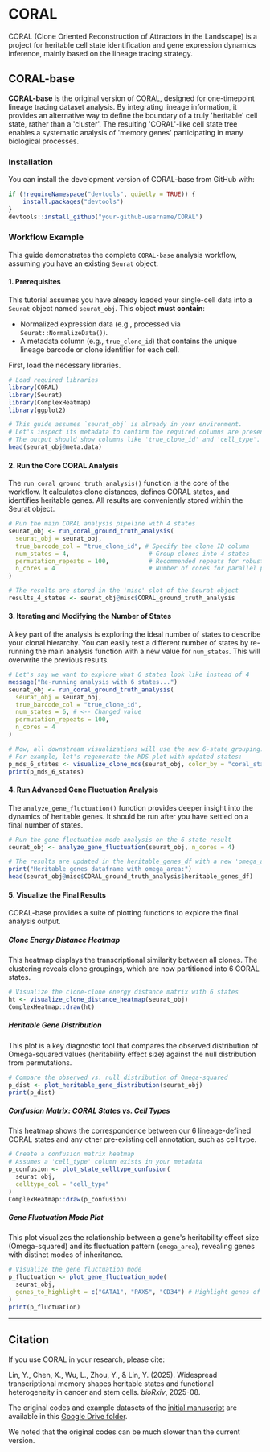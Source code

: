 # CORAL

CORAL (Clone Oriented Reconstruction of Attractors in the Landscape) is a project for heritable cell state identification and gene expression dynamics inference, mainly based on the lineage tracing strategy.


## CORAL-base

**CORAL-base** is the original version of CORAL, designed for one-timepoint lineage tracing dataset analysis. By integrating lineage information, it provides an alternative way to define the boundary of a truly 'heritable' cell state, rather than a 'cluster'. The resulting 'CORAL'-like cell state tree enables a systematic analysis of 'memory genes' participating in many biological processes.

### Installation

You can install the development version of CORAL-base from GitHub with:

```r
if (!requireNamespace("devtools", quietly = TRUE)) {
    install.packages("devtools")
}
devtools::install_github("your-github-username/CORAL")
```

### Workflow Example

This guide demonstrates the complete `CORAL-base` analysis workflow, assuming you have an existing `Seurat` object.

#### 1. Prerequisites

This tutorial assumes you have already loaded your single-cell data into a `Seurat` object named `seurat_obj`. This object **must contain**:

* Normalized expression data (e.g., processed via `Seurat::NormalizeData()`).
* A metadata column (e.g., `true_clone_id`) that contains the unique lineage barcode or clone identifier for each cell.

First, load the necessary libraries.

```r
# Load required libraries
library(CORAL)
library(Seurat)
library(ComplexHeatmap)
library(ggplot2)

# This guide assumes `seurat_obj` is already in your environment.
# Let's inspect its metadata to confirm the required columns are present.
# The output should show columns like 'true_clone_id' and 'cell_type'.
head(seurat_obj@meta.data)
```

#### 2. Run the Core CORAL Analysis

The `run_coral_ground_truth_analysis()` function is the core of the workflow. It calculates clone distances, defines CORAL states, and identifies heritable genes. All results are conveniently stored within the Seurat object.

```r
# Run the main CORAL analysis pipeline with 4 states
seurat_obj <- run_coral_ground_truth_analysis(
  seurat_obj = seurat_obj,
  true_barcode_col = "true_clone_id", # Specify the clone ID column
  num_states = 4,                      # Group clones into 4 states
  permutation_repeats = 100,           # Recommended repeats for robust results
  n_cores = 4                          # Number of cores for parallel processing
)

# The results are stored in the 'misc' slot of the Seurat object
results_4_states <- seurat_obj@misc$CORAL_ground_truth_analysis
```

#### 3. Iterating and Modifying the Number of States

A key part of the analysis is exploring the ideal number of states to describe your clonal hierarchy. You can easily test a different number of states by re-running the main analysis function with a new value for `num_states`. This will overwrite the previous results.

```r
# Let's say we want to explore what 6 states look like instead of 4
message("Re-running analysis with 6 states...")
seurat_obj <- run_coral_ground_truth_analysis(
  seurat_obj = seurat_obj,
  true_barcode_col = "true_clone_id",
  num_states = 6, # <-- Changed value
  permutation_repeats = 100,
  n_cores = 4
)

# Now, all downstream visualizations will use the new 6-state grouping.
# For example, let's regenerate the MDS plot with updated states:
p_mds_6_states <- visualize_clone_mds(seurat_obj, color_by = "coral_state")
print(p_mds_6_states)
```

#### 4. Run Advanced Gene Fluctuation Analysis

The `analyze_gene_fluctuation()` function provides deeper insight into the dynamics of heritable genes. It should be run after you have settled on a final number of states.

```r
# Run the gene fluctuation mode analysis on the 6-state result
seurat_obj <- analyze_gene_fluctuation(seurat_obj, n_cores = 4)

# The results are updated in the heritable_genes_df with a new 'omega_area' column
print("Heritable genes dataframe with omega_area:")
head(seurat_obj@misc$CORAL_ground_truth_analysis$heritable_genes_df)
```

#### 5. Visualize the Final Results

CORAL-base provides a suite of plotting functions to explore the final analysis output.

##### Clone Energy Distance Heatmap
This heatmap displays the transcriptional similarity between all clones. The clustering reveals clone groupings, which are now partitioned into 6 CORAL states.

```r
# Visualize the clone-clone energy distance matrix with 6 states
ht <- visualize_clone_distance_heatmap(seurat_obj)
ComplexHeatmap::draw(ht)
```

##### Heritable Gene Distribution
This plot is a key diagnostic tool that compares the observed distribution of Omega-squared values (heritability effect size) against the null distribution from permutations.

```r
# Compare the observed vs. null distribution of Omega-squared
p_dist <- plot_heritable_gene_distribution(seurat_obj)
print(p_dist)
```

##### Confusion Matrix: CORAL States vs. Cell Types
This heatmap shows the correspondence between our 6 lineage-defined CORAL states and any other pre-existing cell annotation, such as cell type.

```r
# Create a confusion matrix heatmap
# Assumes a 'cell_type' column exists in your metadata
p_confusion <- plot_state_celltype_confusion(
  seurat_obj,
  celltype_col = "cell_type"
)
ComplexHeatmap::draw(p_confusion)
```

##### Gene Fluctuation Mode Plot
This plot visualizes the relationship between a gene's heritability effect size (Omega-squared) and its fluctuation pattern (`omega_area`), revealing genes with distinct modes of inheritance.

```r
# Visualize the gene fluctuation mode
p_fluctuation <- plot_gene_fluctuation_mode(
  seurat_obj,
  genes_to_highlight = c("GATA1", "PAX5", "CD34") # Highlight genes of interest
)
print(p_fluctuation)
```

---

## Citation

If you use CORAL in your research, please cite:

Lin, Y., Chen, X., Wu, L., Zhou, Y., & Lin, Y. (2025). Widespread transcriptional memory shapes heritable states and functional heterogeneity in cancer and stem cells. *bioRxiv*, 2025-08.

The original codes and example datasets of the [initial manuscript](https://www.biorxiv.org/content/10.1101/2025.08.21.671653v1.full) are available in this [Google Drive folder](https://drive.google.com/drive/folders/1-cNiSKZFyVSs9Mndq87AcRXfaGweLesj?usp=sharing).

We noted that the original codes can be much slower than the current version. 
